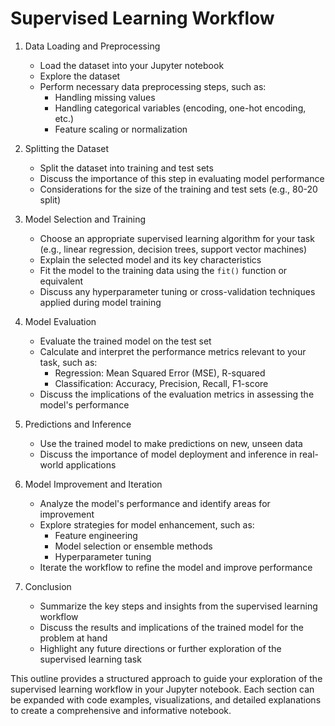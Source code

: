 # Supervised Learning Workflow

1. Data Loading and Preprocessing
    - Load the dataset into your Jupyter notebook
    - Explore the dataset
    - Perform necessary data preprocessing steps, such as:
        - Handling missing values
        - Handling categorical variables (encoding, one-hot encoding, etc.)
        - Feature scaling or normalization

3. Splitting the Dataset
    - Split the dataset into training and test sets
    - Discuss the importance of this step in evaluating model performance
    - Considerations for the size of the training and test sets (e.g., 80-20 split)

4. Model Selection and Training
    - Choose an appropriate supervised learning algorithm for your task (e.g., linear regression, decision trees, support vector machines)
    - Explain the selected model and its key characteristics
    - Fit the model to the training data using the `fit()` function or equivalent
    - Discuss any hyperparameter tuning or cross-validation techniques applied during model training

5. Model Evaluation
    - Evaluate the trained model on the test set
    - Calculate and interpret the performance metrics relevant to your task, such as:
        - Regression: Mean Squared Error (MSE), R-squared
        - Classification: Accuracy, Precision, Recall, F1-score
    - Discuss the implications of the evaluation metrics in assessing the model's performance

6. Predictions and Inference
    - Use the trained model to make predictions on new, unseen data
    - Discuss the importance of model deployment and inference in real-world applications

7. Model Improvement and Iteration
    - Analyze the model's performance and identify areas for improvement
    - Explore strategies for model enhancement, such as:
        - Feature engineering
        - Model selection or ensemble methods
        - Hyperparameter tuning
    - Iterate the workflow to refine the model and improve performance

8. Conclusion
    - Summarize the key steps and insights from the supervised learning workflow
    - Discuss the results and implications of the trained model for the problem at hand
    - Highlight any future directions or further exploration of the supervised learning task

This outline provides a structured approach to guide your exploration of the supervised learning workflow in your Jupyter notebook. Each section can be expanded with code examples, visualizations, and detailed explanations to create a comprehensive and informative notebook.